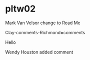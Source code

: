 # pltw02
Mark Van Velsor change to Read Me


Clay-comments-Richmond=comments

Hello

Wendy Houston added comment


